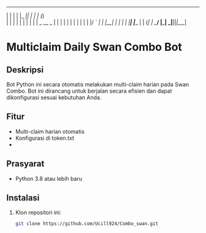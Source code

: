  _    _   _____  _      _       _       
| |  | | |_   _|| |    | |     (_)      
| |  | |   | |  | |    | |      _  __ _ 
| |  | |   | |  | |    | |     | |/ _` |
| |__| |  _| |_ | |____| |____ | | (_| |
 \____/  |_____| \_____|______||_|\__,_|






# Multiclaim Daily Swan Combo Bot

## Deskripsi
Bot Python ini secara otomatis melakukan multi-claim harian pada Swan Combo. Bot ini dirancang untuk berjalan secara efisien dan dapat dikonfigurasi sesuai kebutuhan Anda.

## Fitur
- Multi-claim harian otomatis
- Konfigurasi di token.txt
- 
## Prasyarat
- Python 3.8 atau lebih baru

## Instalasi
1. Klon repositori ini:
   ```sh
   git clone https://github.com/Ucill924/Combo_swan.git
